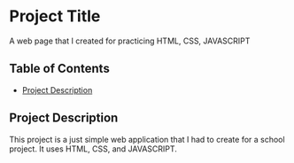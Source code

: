 # Project Title

A web page that I created for practicing HTML, CSS, JAVASCRIPT

## Table of Contents

- [Project Description](#project-description)

## Project Description

This project is a just simple web application that I had to create for a school project. It uses HTML, CSS, and JAVASCRIPT.

